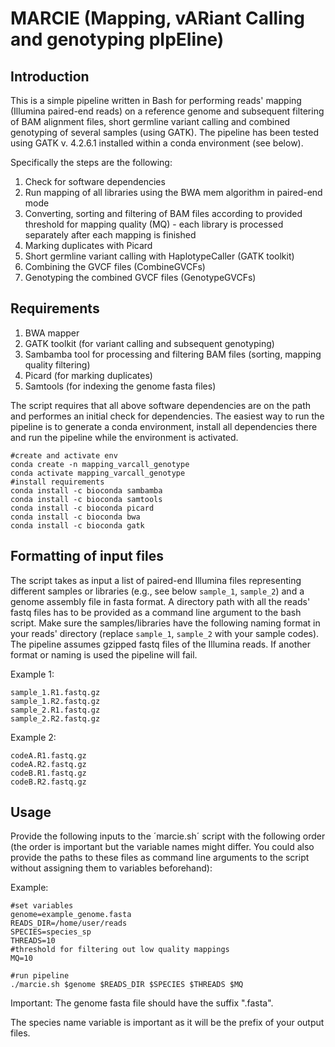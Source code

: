 # MARCIE (Mapping, vARiant Calling and genotyping pIpEline)

## Introduction
This is a simple pipeline written in Bash for performing reads' mapping (Illumina paired-end reads) on a reference genome 
and subsequent filtering of BAM alignment files, short germline variant calling and combined genotyping of several 
samples (using GATK). The pipeline has been tested using GATK v. 4.2.6.1 installed within a conda environment (see below).

Specifically the steps are the following:
1. Check for software dependencies
2. Run mapping of all libraries using the BWA mem algorithm in paired-end mode
3. Converting, sorting and filtering of BAM files according to provided threshold for mapping quality (MQ) - each library is processed separately after each mapping is finished
4. Marking duplicates with Picard
5. Short germline variant calling with HaplotypeCaller (GATK toolkit)
6. Combining the GVCF files (CombineGVCFs)
7. Genotyping the combined GVCF files (GenotypeGVCFs)

## Requirements
1. BWA mapper
2. GATK toolkit (for variant calling and subsequent genotyping)
3. Sambamba tool for processing and filtering BAM files (sorting, mapping quality filtering)
4. Picard (for marking duplicates)
5. Samtools (for indexing the genome fasta files)

The script requires that all above software dependencies are on the path and performes an initial check for dependencies.
The easiest way to run the pipeline is to generate a conda environment, install all dependencies there and 
run the pipeline while the environment is activated.

```
#create and activate env
conda create -n mapping_varcall_genotype
conda activate mapping_varcall_genotype
#install requirements
conda install -c bioconda sambamba
conda install -c bioconda samtools
conda install -c bioconda picard
conda install -c bioconda bwa
conda install -c bioconda gatk
```

## Formatting of input files
The script takes as input a list of paired-end Illumina files representing different samples or libraries (e.g., see below `sample_1`, `sample_2`) and a genome assembly file in fasta 
format. A directory path with all the reads' fastq files has to be provided as a command line argument to the bash script. Make sure the samples/libraries have the following naming format 
in your reads' directory (replace `sample_1`, `sample_2` with your sample codes). The pipeline assumes gzipped fastq files of the Illumina reads. If another format or naming is used 
the pipeline will fail. 

Example 1:
```
sample_1.R1.fastq.gz
sample_1.R2.fastq.gz
sample_2.R1.fastq.gz
sample_2.R2.fastq.gz
```

Example 2:
```
codeA.R1.fastq.gz
codeA.R2.fastq.gz
codeB.R1.fastq.gz
codeB.R2.fastq.gz
```
## Usage
Provide the following inputs to the ´marcie.sh´ script with the following order (the order is important but the variable names might differ. You could also provide the paths to these 
files as command line arguments to the script without assigning them to variables beforehand):

Example:
```
#set variables
genome=example_genome.fasta
READS_DIR=/home/user/reads
SPECIES=species_sp
THREADS=10
#threshold for filtering out low quality mappings
MQ=10

#run pipeline
./marcie.sh $genome $READS_DIR $SPECIES $THREADS $MQ
```
Important: The genome fasta file should have the suffix ".fasta".

The species name variable is important as it will be the prefix of your output files.


